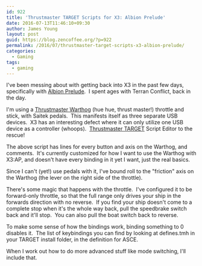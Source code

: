 ```yaml
---
id: 922
title: 'Thrustmaster TARGET Scripts for X3: Albion Prelude'
date: 2016-07-13T11:46:10+09:30
author: James Young
layout: post
guid: https://blog.zencoffee.org/?p=922
permalink: /2016/07/thrustmaster-target-scripts-x3-albion-prelude/
categories:
  - Gaming
tags:
  - gaming
---
```

I've been messing about with getting back into X3 in the past few days, specifically with [Albion Prelude](http://store.steampowered.com/app/201310/).  I spent ages with Terran Conflict, back in the day.

I'm using a [Thrustmaster Warthog](http://www.thrustmaster.com/products/hotas-warthog) (hue hue, thrust master!) throttle and stick, with Saitek pedals.  This manifests itself as three separate USB devices.  X3 has an interesting defect where it can only utilize one USB device as a controller (whoops).  [Thrustmaster TARGET](http://www.thrustmaster.com/products/target) Script Editor to the rescue!



The above script has lines for every button and axis on the Warthog, and comments.  It's currently customized for how I want to use the Warthog with X3:AP, and doesn't have every binding in it yet I want, just the real basics.

Since I can't (yet!) use pedals with it, I've bound roll to the "friction" axis on the Warthog (the lever on the right side of the throttle).

There's some magic that happens with the throttle.  I've configured it to be forward-only throttle, so that the full range only drives your ship in the forwards direction with no reverse.  If you find your ship doesn't come to a complete stop when it's the whole way back, pull the speedbrake switch back and it'll stop.  You can also pull the boat switch back to reverse.

To make some sense of how the bindings work, binding something to 0 disables it.  The list of keybindings you can find by looking at defines.tmh in your TARGET install folder, in the definition for ASCE.

When I work out how to do more advanced stuff like mode switching, I'll include that.